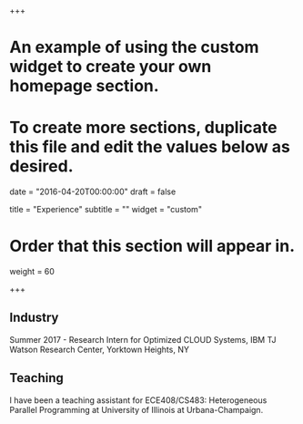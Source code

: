 +++
# An example of using the custom widget to create your own homepage section.
# To create more sections, duplicate this file and edit the values below as desired.

date = "2016-04-20T00:00:00"
draft = false

title = "Experience"
subtitle = ""
widget = "custom"

# Order that this section will appear in.
weight = 60

+++

## Industry

Summer 2017 - Research Intern for Optimized CLOUD Systems, IBM TJ Watson Research Center, Yorktown Heights, NY

## Teaching

I have been a teaching assistant for ECE408/CS483: Heterogeneous Parallel Programming at University of Illinois at Urbana-Champaign.